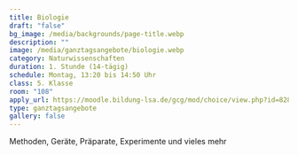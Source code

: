 ```yaml
---
title: Biologie
draft: "false"
bg_image: /media/backgrounds/page-title.webp
description: ""
image: /media/ganztagsangebote/biologie.webp
category: Naturwissenschaften
duration: 1. Stunde (14-tägig)
schedule: Montag, 13:20 bis 14:50 Uhr
class: 5. Klasse
room: "108"
apply_url: https://moodle.bildung-lsa.de/gcg/mod/choice/view.php?id=828
type: ganztagsangebote
gallery: false
---
```

Methoden, Geräte, Präparate, Experimente und vieles mehr

